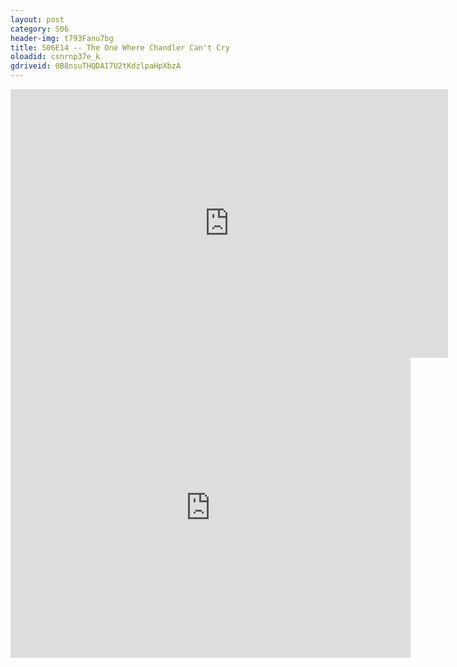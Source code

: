 ```yaml
---
layout: post 
category: S06 
header-img: t793Fanu7bg 
title: S06E14 -- The One Where Chandler Can't Cry 
oloadid: csnrnp37e_k 
gdriveid: 0B8nsuTHQDAI7U2tKdzlpaHpXbzA 
--- 
```

<!--more--> 
<iframe src='https://openload.co/embed/csnrnp37e_k/' width='700' height='430' frameborder='0' scrolling='no' allowfullscreen='allowfullscreen'></iframe> 
<iframe src='https://drive.google.com/file/d/0B8nsuTHQDAI7U2tKdzlpaHpXbzA/preview' width='640' height='480' frameborder='0' scrolling='no' allowfullscreen='allowfullscreen'></iframe> 